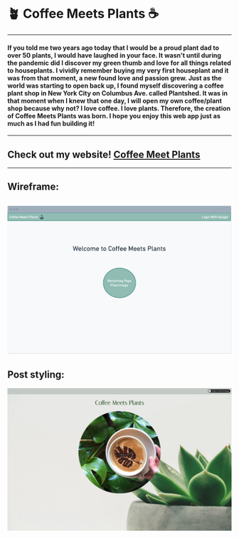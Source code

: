 # 🪴 Coffee Meets Plants ☕️
---
#### If you told me two years ago today that I would be a proud plant dad to over 50 plants, I would have laughed in your face. It wasn't until during the pandemic did I discover my green thumb and love for all things related to houseplants. I vividly remember buying my very first houseplant and it was from that moment, a new found love and passion grew. Just as the world was starting to open back up, I found myself discovering a coffee plant shop in New York City on Columbus Ave. called Plantshed. It was in that moment when I knew that one day, I will open my own coffee/plant shop because why not? I love coffee. I love plants. Therefore, the creation of Coffee Meets Plants was born. I hope you enjoy this web app just as much as I had fun building it!
---
## Check out my website! [Coffee Meet Plants](https://coffee-meets-plants.fly.dev/)
---
## Wireframe: 
![wireframe](public/images/Wireframe.png)
---
## Post styling:
![post-styling](public/images/post-style-capture.png)